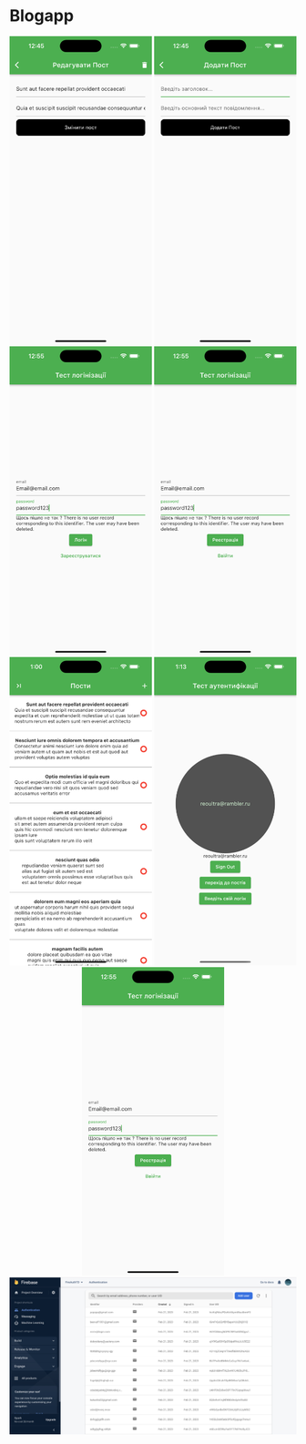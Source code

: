 # Blogapp
<p align="center">
  <img src="Screenshots/Simulator Screen Shot - iPhone 14 Pro Max - 2023-02-21 at 12.46.19.png" width="250" title="EditPostScreen">
  <img src="Screenshots/Simulator Screen Shot - iPhone 14 Pro Max - 2023-02-21 at 12.46.24.png" width="250" title="AddPostScreen">
  <img src="Screenshots/Simulator Screen Shot - iPhone 14 Pro Max - 2023-02-21 at 12.55.30.png" width="250" title="LoginScreen">
  <img src="Screenshots/Simulator Screen Shot - iPhone 14 Pro Max - 2023-02-21 at 12.55.35.png" width="250" title="Registration">
  <img src="Screenshots/Simulator Screen Shot - iPhone 14 Pro Max - 2023-02-21 at 13.00.32.png" width="250" title="PostsScreen">
  <img src="Screenshots/Simulator Screen Shot - iPhone 14 Pro Max - 2023-02-21 at 13.13.17.png" width="250" title="HomeMenu">
  <img src="Screenshots/Simulator Screen Shot - iPhone 14 Pro Max - 2023-02-21 at 12.55.35.png" width="250" title="Registration">
  <img src="Screenshots/Знімок екрана 2023-02-21 о 13.09.02.png" width="750" title="FirebaseCOnsole">
</p>
